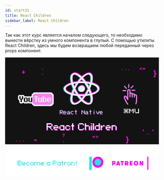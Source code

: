 ```yaml
---
id: start31
title: React Children
sidebar_label: React Children
---
```

Так как этот курс является началом следующего, то необходимо вынести вёрстку из умного компонента в глупый. С помощью утилиты React Children, здесь мы будем возвращаем любой переданный через props компонент.

[![React Children](/img/start/31.gif)](https://youtu.be/TL65kwAL0bE)

[![Become a Patron!](/img/logo/patreon.png)](https://www.patreon.com/bePatron?u=31769291)
